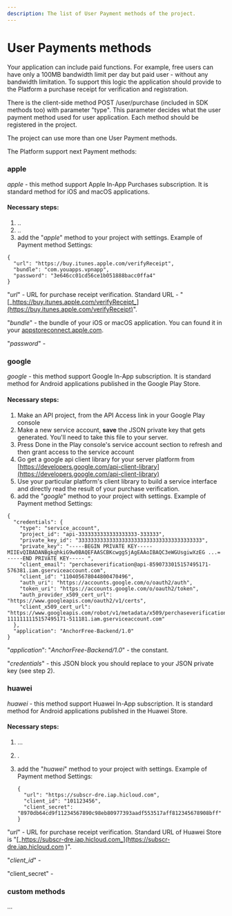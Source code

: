 ```yaml
---
description: The list of User Payment methods of the project.
---
```


# User Payments methods

Your application can include paid functions. For example, free users can have only a 100MB bandwidth limit per day but paid user - without any bandwidth limitation. To support this logic the application should provide to the Platform a purchase receipt for verification and registration.

There is the client-side method POST /user/purchase \(included in SDK methods too\) with parameter "type". This parameter decides what the user payment method used for user application. Each method should be registered in the project. 

The project can use more than one User Payment methods.

The Platform support next Payment methods:

### apple

_apple_ - this method support Apple In-App Purchases subscription. It is standard method for iOS and macOS applications. 

#### Necessary steps: 

1. ..
2. ..
3. add the "_apple_" method to your project with settings. Example of Payment method Settings:

```text
{
  "url": "https://buy.itunes.apple.com/verifyReceipt",
  "bundle": "com.youapps.vpnapp",
  "password": "3e646cc01cd56ce1b051888bacc0ffa4"
}
```

"_url_" - URL for purchase receipt verification. Standard URL - "[_https://buy.itunes.apple.com/verifyReceipt_](https://buy.itunes.apple.com/verifyReceipt)".

"_bundle_" - the bundle of your iOS or macOS application. You can found it in your [appstoreconnect.apple.com](https://appstoreconnect.apple.com).

"_password_" - 

### google

_google_ - this method support Google In-App subscription. It is standard method for Android applications published in the Google Play Store.

#### Necessary steps: 

1. Make an API project, from the API Access link in your Google Play console
2. Make a new service account, **save** the JSON private key that gets generated. You'll need to take this file to your server.
3. Press Done in the Play console's service account section to refresh and then grant access to the service account
4. Go get a google api client library for your server platform from [https://developers.google.com/api-client-library](https://developers.google.com/api-client-library)
5. Use your particular platform's client library to build a service interface and directly read the result of your purchase verification. 
6. add the "_google_" method to your project with settings. Example of Payment method Settings:

```text
{
  "credentials": {
    "type": "service_account",
    "project_id": "api-3333333333333333333-333333",
    "private_key_id": "3333333333333333333333333333333333333333",
    "private_key": "-----BEGIN PRIVATE KEY----- MIIEvQIBADANBgkqhkiG9w0BAQEFAASCBKcwggSjAgEAAoIBAQC3eWGUsgiwXzEG ...= -----END PRIVATE KEY----- ",
    "client_email": "perchaseverification@api-8590733015157495171-576381.iam.gserviceaccount.com",
    "client_id": "110405678044800470496",
    "auth_uri": "https://accounts.google.com/o/oauth2/auth",
    "token_uri": "https://accounts.google.com/o/oauth2/token",
    "auth_provider_x509_cert_url": "https://www.googleapis.com/oauth2/v1/certs",
    "client_x509_cert_url": "https://www.googleapis.com/robot/v1/metadata/x509/perchaseverification%40api-1111111115157495171-511181.iam.gserviceaccount.com"
  },
  "application": "AnchorFree-Backend/1.0"
}
```

"_application_": "_AnchorFree-Backend/1.0_" - the constant.

"_credentials_" -  this JSON block you should replace to your JSON private key \(see step 2\). 

### huawei

_huawei_ - this method support Huawei In-App subscription. It is standard method for Android applications published in the Huawei Store.

#### Necessary steps:

1. ...
2. .
3. add the "_huawei_" method to your project with settings. Example of Payment method Settings:

   ```text
   {
     "url": "https://subscr-dre.iap.hicloud.com",
     "client_id": "101123456",
     "client_secret": "8970db64cd9f11234567890c98eb80977393aadf553517aff812345678908bff"
   }
   ```

"_url_" - URL for purchase receipt verification. Standard URL of Huawei Store is "[_https://subscr-dre.iap.hicloud.com_](https://subscr-dre.iap.hicloud.com
)".

"_client\_id_" - 

"client\_secret" - 

### custom methods

...

